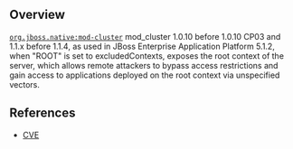 ## Overview
[`org.jboss.native:mod-cluster`](http://search.maven.org/#search%7Cga%7C1%7Ca%3A%22mod-cluster%22)
mod_cluster 1.0.10 before 1.0.10 CP03 and 1.1.x before 1.1.4, as used in JBoss Enterprise Application Platform 5.1.2, when "ROOT" is set to excludedContexts, exposes the root context of the server, which allows remote attackers to bypass access restrictions and gain access to applications deployed on the root context via unspecified vectors.

## References
- [CVE](https://cve.mitre.org/cgi-bin/cvename.cgi?name=CVE-2012-1154)
